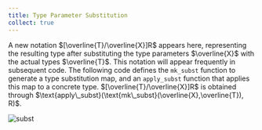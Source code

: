 ```yaml
---
title: Type Parameter Substitution
collect: true
---
```


A new notation $[\overline{T}/\overline{X}]R$ appears here,
representing the resulting type after substituting the type parameters $\overline{X}$ with the actual types $\overline{T}$.
This notation will appear frequently in subsequent code.
The following code defines the `mk_subst` function to generate a type substitution map,
and an `apply_subst` function that applies this map to a concrete type.
$[\overline{T}/\overline{X}]R$ is obtained through $\text{apply\_subst}(\text{mk\_subst}(\overline{X},\overline{T}), R)$.

![subst](moonbit/src//lti/syntax.mbt#:include)
